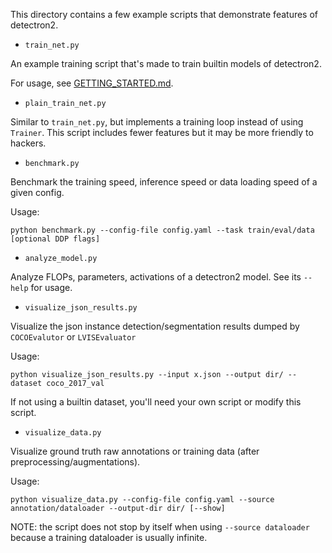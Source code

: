 
This directory contains a few example scripts that demonstrate features of detectron2.


* `train_net.py`

An example training script that's made to train builtin models of detectron2.

For usage, see [GETTING_STARTED.md](../GETTING_STARTED.md).

* `plain_train_net.py`

Similar to `train_net.py`, but implements a training loop instead of using `Trainer`.
This script includes fewer features but it may be more friendly to hackers.

* `benchmark.py`

Benchmark the training speed, inference speed or data loading speed of a given config.

Usage:
```
python benchmark.py --config-file config.yaml --task train/eval/data [optional DDP flags]
```

* `analyze_model.py`

Analyze FLOPs, parameters, activations of a detectron2 model.  See its `--help` for usage.

* `visualize_json_results.py`

Visualize the json instance detection/segmentation results dumped by `COCOEvalutor` or `LVISEvaluator`

Usage:
```
python visualize_json_results.py --input x.json --output dir/ --dataset coco_2017_val
```
If not using a builtin dataset, you'll need your own script or modify this script.

* `visualize_data.py`

Visualize ground truth raw annotations or training data (after preprocessing/augmentations).

Usage:
```
python visualize_data.py --config-file config.yaml --source annotation/dataloader --output-dir dir/ [--show]
```

NOTE: the script does not stop by itself when using `--source dataloader` because a training
dataloader is usually infinite.
